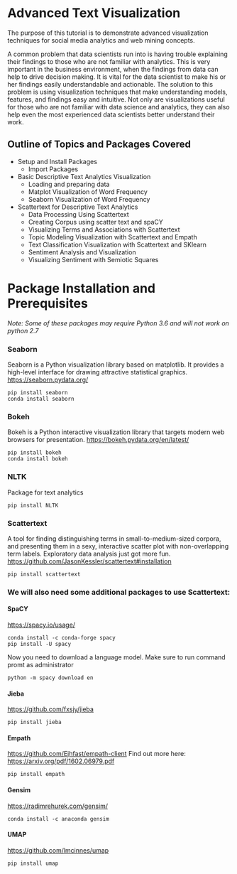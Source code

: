 # Advanced Text Visualization

The purpose of this tutorial is to demonstrate advanced visualization techniques for social media analytics and web mining concepts.

A common problem that data scientists run into is having trouble explaining their findings to those who are not familiar with analytics.
This is very important in the business environment, when the findings from data can help to drive decision making. It is vital for the data scientist to make his or her findings easily understandable and actionable. The solution to this problem is using visualization techniques that make understanding models, features, and findings easy and intuitive. Not only are visualizations useful for those who are not familiar with data science and analytics, they can also help even the most experienced data scientists better understand their work.

## Outline of Topics and Packages Covered
* Setup and Install Packages
  * Import Packages
* Basic Descriptive Text Analytics Visualization
  * Loading and preparing data
  * Matplot Visualization of Word Frequency
  * Seaborn Visualization of Word Frequency
* Scattertext for Descriptive Text Analytics
  * Data Processing Using Scattertext
  * Creating Corpus using scatter text and spaCY
  * Visualizing Terms and Associations with Scattertext
  * Topic Modeling Visualization with Scattertext and Empath
  * Text Classification Visualization with Scattertext and SKlearn
  * Sentiment Analysis and Visualization
  * Visualizing Sentiment with Semiotic Squares

# Package Installation and Prerequisites
*Note: Some of these packages may require Python 3.6 and will not work on python 2.7*
### Seaborn
Seaborn is a Python visualization library based on matplotlib. It provides a high-level interface for drawing attractive statistical graphics.
https://seaborn.pydata.org/
  ```
  pip install seaborn
  conda install seaborn
  ```
### Bokeh
Bokeh is a Python interactive visualization library that targets modern web browsers for presentation.
https://bokeh.pydata.org/en/latest/
```
pip install bokeh
conda install bokeh
```
### NLTK
Package for text analytics
```
pip install NLTK
```
### Scattertext
A tool for finding distinguishing terms in small-to-medium-sized corpora, and presenting them in a sexy, interactive scatter plot with non-overlapping term labels. Exploratory data analysis just got more fun.
https://github.com/JasonKessler/scattertext#installation
```
pip install scattertext
```
### We will also need some additional packages to use Scattertext:
#### SpaCY
https://spacy.io/usage/
```
conda install -c conda-forge spacy
pip install -U spacy
```
Now you need to download a language model. Make sure to run command promt as administrator
```
python -m spacy download en
```
#### Jieba
https://github.com/fxsjy/jieba
```
pip install jieba
```
#### Empath
https://github.com/Ejhfast/empath-client
Find out more here: https://arxiv.org/pdf/1602.06979.pdf
```
pip install empath
```
#### Gensim
https://radimrehurek.com/gensim/
```
conda install -c anaconda gensim
```
#### UMAP
https://github.com/lmcinnes/umap
```
pip install umap
```  

